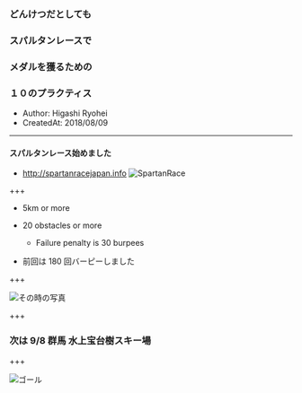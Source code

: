### どんけつだとしても
### スパルタンレースで
### メダルを獲るための
### １０のプラクティス

* Author: Higashi Ryohei
* CreatedAt: 2018/08/09

---

#### スパルタンレース始めました

* http://spartanracejapan.info
![SpartanRace](https://fitness.reebok.jp/wp-content/uploads/2018/04/01-6.jpg)

+++

* 5km or more
* 20 obstacles or more
    * Failure penalty is 30 burpees

* 前回は 180 回バーピーしました

+++

![その時の写真](https://scontent-nrt1-1.xx.fbcdn.net/v/t1.0-9/33706092_1806368232780085_6544065678335279104_n.jpg?_nc_cat=0&oh=dabb61446cd154329b964009b1191904&oe=5BEBC599)

+++

### 次は 9/8 群馬 水上宝台樹スキー場

+++

![ゴール](https://scontent-nrt1-1.xx.fbcdn.net/v/t1.0-9/33490046_1806368569446718_1801175422696685568_n.jpg?_nc_cat=0&oh=6a95f17068c3d335de3b8a1ce01cf2e8&oe=5BA112D3)
